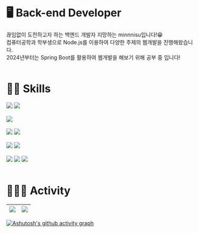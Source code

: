 <div>

<h1>🖥️ Back-end Developer</h1>
끊임없이 도전하고자 하는 백엔드 개발자 지망하는 minnnisu입니다!😁
<br/>
컴퓨터공학과 학부생으로 Node.js를 이용하여 다양한 주제의 웹개발을 진행해왔습니다.
<br/>
2024년부터는 Spring Boot를 활용하여 웹개발을 해보기 위해 공부 중 입니다!

<br/>
<br/>
  
<h1>💪🏻 Skills</h1>
<img src="https://img.shields.io/badge/JavaScript-F7DF1E?style=for-the-badge&logo=JavaScript&logoColor=white">
<img src="https://img.shields.io/badge/python-3776AB?style=for-the-badge&logo=Python&logoColor=white">  
<br/>
<br/>
<img src="https://img.shields.io/badge/React-61DAFB?style=for-the-badge&logo=React&logoColor=white"> 
<br/>
<br/>
<img src="https://img.shields.io/badge/node.js-339933?style=for-the-badge&logo=Node.js&logoColor=white">
<img src="https://img.shields.io/badge/springboot-6DB33F?style=for-the-badge&logo=Spring Boot&logoColor=white"> 
<br/>
<br/>
<img src="https://img.shields.io/badge/mysql-4479A1?style=for-the-badge&logo=MySQL&logoColor=white"> 
<img src="https://img.shields.io/badge/mongodb-47A248?style=for-the-badge&logo=mongodb&logoColor=white"> 
<br/>
<br/>
<img src="https://img.shields.io/badge/git-F05032?style=for-the-badge&logo=git&logoColor=white">
<img src="https://img.shields.io/badge/github-181717?style=for-the-badge&logo=github&logoColor=white">
<img src="https://img.shields.io/badge/docker-2496ED?style=for-the-badge&logo=docker&logoColor=white">  
 
<br/>
<br/>

<h1>🧑🏻‍💻 Activity</h1>
<div>

| ![](http://github-profile-summary-cards.vercel.app/api/cards/profile-details?username=minnnisu&theme=algolia) | ![](http://github-profile-summary-cards.vercel.app/api/cards/stats?username=minnnisu&theme=algolia) |
| ------------- | ------------- |
</div>
<div>

[![Ashutosh's github activity graph](https://github-readme-activity-graph.vercel.app/graph?username=minnnisu&theme=react-dark)](https://github.com/ashutosh00710/github-readme-activity-graph)
  
</div>



 
